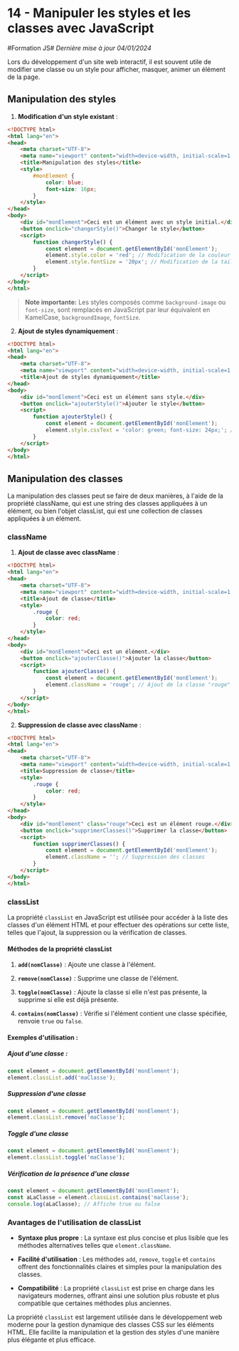 # 14 - Manipuler les styles et les classes avec JavaScript

#Formation JS#
*Dernière mise à jour 04/01/2024*

Lors du développement d'un site web interactif, il est souvent utile de modifier une classe ou un style pour afficher, masquer, animer un élément de la page.

## Manipulation des styles

1. **Modification d'un style existant** :

  ```html
  <!DOCTYPE html>
  <html lang="en">
  <head>
      <meta charset="UTF-8">
      <meta name="viewport" content="width=device-width, initial-scale=1.0">
      <title>Manipulation des styles</title>
      <style>
          #monElement {
              color: blue;
              font-size: 16px;
          }
      </style>
  </head>
  <body>
      <div id="monElement">Ceci est un élément avec un style initial.</div>
      <button onclick="changerStyle()">Changer le style</button>
      <script>
          function changerStyle() {
              const element = document.getElementById('monElement');
              element.style.color = 'red'; // Modification de la couleur
              element.style.fontSize = '20px'; // Modification de la taille de police
          }
      </script>
  </body>
  </html>
  ```
  
  > **Note importante:** Les styles composés comme `background-image` ou `font-size`, sont remplacés en JavaScript par leur équivalent en KamelCase, `backgroundImage`, `fontSize`.

2. **Ajout de styles dynamiquement** :

  ```html
  <!DOCTYPE html>
  <html lang="en">
  <head>
      <meta charset="UTF-8">
      <meta name="viewport" content="width=device-width, initial-scale=1.0">
      <title>Ajout de styles dynamiquement</title>
  </head>
  <body>
      <div id="monElement">Ceci est un élément sans style.</div>
      <button onclick="ajouterStyle()">Ajouter le style</button>
      <script>
          function ajouterStyle() {
              const element = document.getElementById('monElement');
              element.style.cssText = 'color: green; font-size: 24px;'; // Ajout de styles via cssText
          }
      </script>
  </body>
  </html>
  ```

## Manipulation des classes

La manipulation des classes peut se faire de deux manières, à l'aide de la propriété className, qui est une string des classes appliquées à un élément, ou bien l'objet classList, qui est une collection de classes appliquées à un élément.


### className 

1. **Ajout de classe avec className** :
  ```html
  <!DOCTYPE html>
  <html lang="en">
  <head>
      <meta charset="UTF-8">
      <meta name="viewport" content="width=device-width, initial-scale=1.0">
      <title>Ajout de classe</title>
      <style>
          .rouge {
              color: red;
          }
      </style>
  </head>
  <body>
      <div id="monElement">Ceci est un élément.</div>
      <button onclick="ajouterClasse()">Ajouter la classe</button>
      <script>
          function ajouterClasse() {
              const element = document.getElementById('monElement');
              element.className = 'rouge'; // Ajout de la classe "rouge"
          }
      </script>
  </body>
  </html>
  ```

2. **Suppression de classe avec className** :

  ```html
  <!DOCTYPE html>
  <html lang="en">
  <head>
      <meta charset="UTF-8">
      <meta name="viewport" content="width=device-width, initial-scale=1.0">
      <title>Suppression de classe</title>
      <style>
          .rouge {
              color: red;
          }
      </style>
  </head>
  <body>
      <div id="monElement" class="rouge">Ceci est un élément rouge.</div>
      <button onclick="supprimerClasses()">Supprimer la classe</button>
      <script>
          function supprimerClasses() {
              const element = document.getElementById('monElement');
              element.className = ''; // Suppression des classes
          }
      </script>
  </body>
  </html>
  ```

### classList

La propriété `classList` en JavaScript est utilisée pour accéder à la liste des classes d'un élément HTML et pour effectuer des opérations sur cette liste, telles que l'ajout, la suppression ou la vérification de classes.

#### Méthodes de la propriété classList

1. **`add(nomClasse)`** : Ajoute une classe à l'élément.

2. **`remove(nomClasse)`** : Supprime une classe de l'élément.

3. **`toggle(nomClasse)`** : Ajoute la classe si elle n'est pas présente, la supprime si elle est déjà présente.

4. **`contains(nomClasse)`** : Vérifie si l'élément contient une classe spécifiée, renvoie `true` ou `false`.

#### Exemples d'utilisation :

##### Ajout d'une classe :

```js
const element = document.getElementById('monElement');
element.classList.add('maClasse');
```

##### Suppression d'une classe

```js
const element = document.getElementById('monElement');
element.classList.remove('maClasse');
```

##### Toggle d'une classe

```js
const element = document.getElementById('monElement');
element.classList.toggle('maClasse');
```

##### Vérification de la présence d'une classe

```js
const element = document.getElementById('monElement');
const aLaClasse = element.classList.contains('maClasse');
console.log(aLaClasse); // Affiche true ou false
```

### Avantages de l'utilisation de classList

- **Syntaxe plus propre** : La syntaxe est plus concise et plus lisible que les méthodes alternatives telles que `element.className`.
  
- **Facilité d'utilisation** : Les méthodes `add`, `remove`, `toggle` et `contains` offrent des fonctionnalités claires et simples pour la manipulation des classes.

- **Compatibilité** : La propriété `classList` est prise en charge dans les navigateurs modernes, offrant ainsi une solution plus robuste et plus compatible que certaines méthodes plus anciennes.

La propriété `classList` est largement utilisée dans le développement web moderne pour la gestion dynamique des classes CSS sur les éléments HTML. Elle facilite la manipulation et la gestion des styles d'une manière plus élégante et plus efficace.
